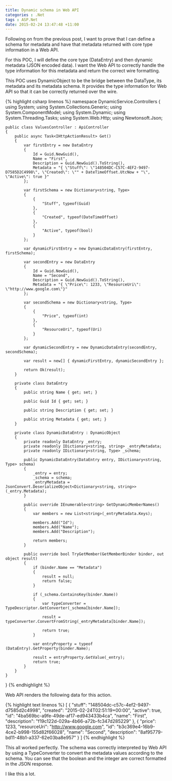 ```yaml
---
title: Dynamic schema in Web API
categories : .Net
tags : ASP.Net
date: 2015-02-24 13:47:48 +11:00
---
```


Following on from the previous post, I want to prove that I can define a schema for metadata and have that metadata returned with core type information in a Web API.

For this POC, I will define the core type (DataEntry) and then dynamic metadata (JSON encoded data). I want the Web API to correctly handle the type information for this metadata and return the correct wire formatting.

This POC uses DynamicObject to be the bridge between the DataType, its metadata and its metadata schema. It provides the type information for Web API so that it can be correctly returned over the wire.

{% highlight csharp linenos %}
namespace DynamicService.Controllers
{
    using System;
    using System.Collections.Generic;
    using System.ComponentModel;
    using System.Dynamic;
    using System.Threading.Tasks;
    using System.Web.Http;
    using Newtonsoft.Json;

    public class ValuesController : ApiController
    {
        public async Task<IHttpActionResult> Get()
        {
            var firstEntry = new DataEntry
            {
                Id = Guid.NewGuid(),
                Name = "First",
                Description = Guid.NewGuid().ToString(),
                Metadata = "{ \"Stuff\": \"148504DC-C57C-4EF2-9497-D7585D2C4998\", \"Created\": \"" + DateTimeOffset.UtcNow + "\", \"Active\": true }"
            };

            var firstSchema = new Dictionary<string, Type>
            {
                {
                    "Stuff", typeof(Guid)
                },
                {
                    "Created", typeof(DateTimeOffset)
                },
                {
                    "Active", typeof(bool)
                }
            };

            var dynamicFirstEntry = new DynamicDataEntry(firstEntry, firstSchema);

            var secondEntry = new DataEntry
            {
                Id = Guid.NewGuid(),
                Name = "Second",
                Description = Guid.NewGuid().ToString(),
                Metadata = "{ \"Price\": 1233, \"ResourceUri\": \"http://www.google.com\"}"
            };

            var secondSchema = new Dictionary<string, Type>
            {
                {
                    "Price", typeof(int)
                },
                {
                    "ResourceUri", typeof(Uri)
                }
            };

            var dynamicSecondEntry = new DynamicDataEntry(secondEntry, secondSchema);

            var result = new[] { dynamicFirstEntry, dynamicSecondEntry };

            return Ok(result);
        }

        private class DataEntry
        {
            public string Name { get; set; }

            public Guid Id { get; set; }

            public string Description { get; set; }

            public string Metadata { get; set; }
        }

        private class DynamicDataEntry : DynamicObject
        {
            private readonly DataEntry _entry;
            private readonly IDictionary<string, string> _entryMetadata; 
            private readonly IDictionary<string, Type> _schema;

            public DynamicDataEntry(DataEntry entry, IDictionary<string, Type> schema)
            {
                _entry = entry;
                _schema = schema;
                _entryMetadata = JsonConvert.DeserializeObject<Dictionary<string, string>>(_entry.Metadata);
            }

            public override IEnumerable<string> GetDynamicMemberNames()
            {
                var members = new List<string>(_entryMetadata.Keys);

                members.Add("Id");
                members.Add("Name");
                members.Add("Description");  

                return members;
            }

            public override bool TryGetMember(GetMemberBinder binder, out object result)
            {
                if (binder.Name == "Metadata")
                {
                    result = null;
                    return false;
                }

                if (_schema.ContainsKey(binder.Name))
                {
                    var typeConverter = TypeDescriptor.GetConverter(_schema[binder.Name]);

                    result = typeConverter.ConvertFromString(_entryMetadata[binder.Name]);

                    return true;
                }

                var entryProperty = typeof (DataEntry).GetProperty(binder.Name);

                result = entryProperty.GetValue(_entry);
                return true;
            }
        }
    }
}
{% endhighlight %}

Web API renders the following data for this action.

{% highlight text linenos %}
[
  {
    "stuff": "148504dc-c57c-4ef2-9497-d7585d2c4998",
    "created": "2015-02-24T02:51:19+00:00",
    "active": true,
    "id": "4ba569bc-a9fe-49de-af17-ed943433b4ca",
    "name": "First",
    "description": "f19c122d-029a-4b66-a72b-fc347d285229"
  },
  {
    "price": 1233,
    "resourceUri": "http://www.google.com",
    "id": "b3c369e4-16b9-4ce2-b998-155d82f66028",
    "name": "Second",
    "description": "8af95779-bd11-48b1-a337-62e03ba8e957"
  }
]
{% endhighlight %}

This all worked perfectly. The schema was correctly interpreted by Web API by using a TypeConverter to convert the metadata values according to the schema. You can see that the boolean and the integer are correct formatted in the JSON response.

I like this a lot.